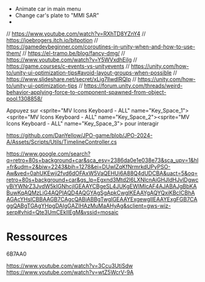- Animate car in main menu
- Change car's plate to "MMI SAR"
- 


// https://www.youtube.com/watch?v=RXhTD8YZnY4
// https://joebrogers.itch.io/bitpotion
// https://gamedevbeginner.com/coroutines-in-unity-when-and-how-to-use-them/
// https://el-tramo.be/blog/fancy-dmg/
// https://www.youtube.com/watch?v=Y5WVxdhEiIg
// https://game.courses/c-events-vs-unityevents
// https://unity.com/how-to/unity-ui-optimization-tips#avoid-layout-groups-when-possible
// https://www.slideshare.net/secret/xLig7llwdlRQIp
// https://unity.com/how-to/unity-ui-optimization-tips
// https://forum.unity.com/threads/weird-behavior-applying-force-to-component-spawned-from-object-pool.1308858/

Appuyez sur <sprite="MV Icons Keyboard - ALL" name="Key_Space_1"><sprite="MV Icons Keyboard - ALL" name="Key_Space_2"><sprite="MV Icons Keyboard - ALL" name="Key_Space_3"> pour interagir

https://github.com/DanYellow/JPO-game/blob/JPO-2024-A/Assets/Scripts/Utils/TimelineController.cs

https://www.google.com/search?q=retro+80s+background+car&sca_esv=2386da0e1e038e73&sca_upv=1&hl=fr&udm=2&biw=2243&bih=1278&ei=DUwlZqKfNrmrkdUPyPSO-Aw&ved=0ahUKEwji2fvd6dOFAxW5VaQEHUi6A88Q4dUDCBA&uact=5&oq=retro+80s+background+car&gs_lp=Egxnd3Mtd2l6LXNlcnAiGHJldHJvIDgwcyBiYWNrZ3JvdW5kIGNhcjIGEAAYCBgeSL4JUKgEWIMIcAF4AJABAJgBbKABuwKqAQMzLjG4AQPIAQD4AQGYAgSgApkCwgIKEAAYgAQYQxiKBcICBhAAGAcYHsICBBAAGB7CAgcQABiABBgTwgIGEAAYExgewgIIEAAYExgFGB7CAggQABgTGAgYHpgDAIgGAZIHAzMuMaAHyAg&sclient=gws-wiz-serp#vhid=Qte3UmCEkIIEgM&vssid=mosaic
# Ressources

6B7AA0

https://www.youtube.com/watch?v=3Ccu3UtiSdw
https://www.youtube.com/watch?v=wtZ5WcrV-9A